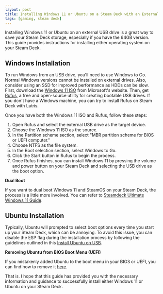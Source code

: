 ```yaml
---
layout: post
title: Installing Windows 11 or Ubuntu on a Steam Deck with an External USB Drive
tags: [gaming, steam deck]
---
```


Installing Windows 11 or Ubuntu on an external USB drive is a great way to save your Steam Deck storage, especially if you have the 64GB version. This guide provides instructions for installing either operating system on your Steam Deck.

## Windows Installation

To run Windows from an USB drive, you'll need to use Windows to Go. Normal Windows versions cannot be installed on external drives. Also, consider using an SSD for improved performance as HDDs can be slow. First, download the [Windows 11 ISO](https://www.microsoft.com/en-us/software-download/windows11) from Microsoft's website. Then, get [Rufus](https://rufus.ie/), a free and open-source utility for creating bootable USB drives. If you don't have a Windows machine, you can try to install Rufus on Steam Deck with Lutris.

Once you have both the Windows 11 ISO and Rufus, follow these steps:

1. Open Rufus and select the external USB drive as the target device.
2. Choose the Windows 11 ISO as the source.
3. In the Partition scheme section, select "MBR partition scheme for BIOS or UEFI computer."
4. Choose NTFS as the file system.
5. In the Boot selection section, select Windows to Go.
6. Click the Start button in Rufus to begin the process.
7. Once Rufus finishes, you can install Windows 11 by pressing the volume and power button on your Steam Deck and selecting the USB drive as the boot option.

**Dual Boot**

If you want to dual boot Windows 11 and SteamOS on your Steam Deck, the process is a little more involved. You can refer to [Steamdeck Ultimate Windows 11 Guide](https://github.com/baldsealion/Steamdeck-Ultimate-Windows11-Guide/wiki).

## Ubuntu Installation

Typically, Ubuntu will prompted to select boot options every time you start up your Steam Deck, which can be annoying. To avoid this issue, you can disable the ESP flag during the installation process by following the guidelines outlined in this [Install Ubuntu on USB](https://itsfoss.com/intsall-ubuntu-on-usb/).

**Removing Ubuntu from BIOS Boot Menu (UEFI)**

If you mistakenly added Ubuntu to the boot menu in your BIOS or UEFI, you can find how to remove it [here](https://askubuntu.com/questions/63610/how-do-i-remove-ubuntu-in-the-bios-boot-menu-uefi).

That is. I hope that this guide has provided you with the necessary information and guidance to successfully install either Windows 11 or Ubuntu on your Steam Deck.

